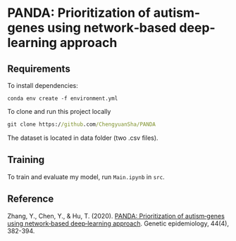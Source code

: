 # PANDA: Prioritization of autism‐genes using network‐based deep‐learning approach

## Requirements

To install dependencies:

```setup
conda env create -f environment.yml
```

To clone and run this project locally

```cmd
git clone https://github.com/ChengyuanSha/PANDA
```


The dataset is located in data folder (two .csv files). 



## Training

To train and evaluate my model, run ```Main.ipynb``` in ```src```.

## Reference 

Zhang, Y., Chen, Y., & Hu, T. (2020). 
[PANDA: Prioritization of autism‐genes using network‐based deep‐learning approach](https://onlinelibrary.wiley.com/doi/full/10.1002/gepi.22282). 
Genetic epidemiology, 44(4), 382-394.


[comment]: <> (To train the model&#40;s&#41; in the paper, run this command:)

[comment]: <> (```train)

[comment]: <> (python train.py --input-data <path_to_data> --alpha 10 --beta 20)

[comment]: <> (```)

[comment]: <> (>📋  Describe how to train the models, with example commands on how to train the models in your paper, including the full training procedure and appropriate hyperparameters.)

[comment]: <> (## Evaluation)





[comment]: <> (>📋  Describe how to evaluate the trained models on benchmarks reported in the paper, give commands that produce the results &#40;section below&#41;.)

[comment]: <> (## Pre-trained Models)

[comment]: <> (You can download pretrained models here:)

[comment]: <> (- [My awesome model]&#40;https://drive.google.com/mymodel.pth&#41; trained on ImageNet using parameters x,y,z. )

[comment]: <> (>📋  Give a link to where/how the pretrained models can be downloaded and how they were trained &#40;if applicable&#41;.  Alternatively you can have an additional column in your results table with a link to the models.)

[comment]: <> (## Results)

[comment]: <> (Our model achieves the following performance on :)

[comment]: <> (### [Image Classification on ImageNet]&#40;https://paperswithcode.com/sota/image-classification-on-imagenet&#41;)

[comment]: <> (| Model name         | Top 1 Accuracy  | Top 5 Accuracy |)

[comment]: <> (| ------------------ |---------------- | -------------- |)

[comment]: <> (| My awesome model   |     85%         |      95%       |)

[comment]: <> (>📋  Include a table of results from your paper, and link back to the leaderboard for clarity and context. If your main result is a figure, include that figure and link to the command or notebook to reproduce it. )


[comment]: <> (## Contributing)

[comment]: <> (>📋  Pick a licence and describe how to contribute to your code repository. )